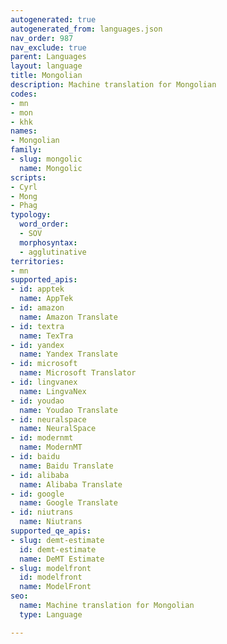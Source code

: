 ```yaml
---
autogenerated: true
autogenerated_from: languages.json
nav_order: 987
nav_exclude: true
parent: Languages
layout: language
title: Mongolian
description: Machine translation for Mongolian
codes:
- mn
- mon
- khk
names:
- Mongolian
family:
- slug: mongolic
  name: Mongolic
scripts:
- Cyrl
- Mong
- Phag
typology:
  word_order:
  - SOV
  morphosyntax:
  - agglutinative
territories:
- mn
supported_apis:
- id: apptek
  name: AppTek
- id: amazon
  name: Amazon Translate
- id: textra
  name: TexTra
- id: yandex
  name: Yandex Translate
- id: microsoft
  name: Microsoft Translator
- id: lingvanex
  name: LingvaNex
- id: youdao
  name: Youdao Translate
- id: neuralspace
  name: NeuralSpace
- id: modernmt
  name: ModernMT
- id: baidu
  name: Baidu Translate
- id: alibaba
  name: Alibaba Translate
- id: google
  name: Google Translate
- id: niutrans
  name: Niutrans
supported_qe_apis:
- slug: demt-estimate
  id: demt-estimate
  name: DeMT Estimate
- slug: modelfront
  id: modelfront
  name: ModelFront
seo:
  name: Machine translation for Mongolian
  type: Language

---
```


